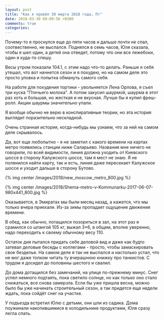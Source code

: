 ```yaml
---
layout: post
title: "Как я провёл 30 марта 2018 года, Пт"
date: 2018-03-30 09:09:56 +0300
comments: true
categories: 
---
```

Почему-то я проснулся еще до пяти часов и дальше почти не спал, соотвественно, не выспался. Поднялся в семь часов, Юля сказала, чтобы я шел один, а детей она отведет, потому что они все лежебоки, один я куда-то спешу.

Весы утром показали 104.1, с этим надо что-то делать. Раньше я себя утешал, что вот начнется сезон и я похудею, но на самом деле это просто уловка и попытка обмануть самого себя.

На работе для похудения тортики - увольняется Лена Орлова, я съел три куска "Птичьего молока". А потом закусил шаурмой, шаурма в этот раз хоть и большая, но жесткая и не вкусная. Лучше бы я купил фреш-ролл. Акции шаурмы значительно упали.


Я вообще обычно не верю в конспиративные теории, но эта история выглядит поразительно нескладной. 

Очень странная история, когда-нибудь мы узнаем, что за ней на самом деле скрывалось.

Да, вот еще любопытно - я не заметил с какого времени на картах метро появились станции ниже Саларьево. Названия мне ничего не говорили, по всей видимости, линия должна уходить от Киевского шоссе в сторону Калужского шоссе, там я мест не знаю. Я не поленился найти карту, так и есть, линия даже пересекает Калужское шоссе и уходит дальше в сторону Бутово.

{% img center /images/2018/new_moscow_metro_800.jpg %}

{% img center /images/2018/Shema-metro-v-Kommunarku-2017-06-07-980x441_800.jpg %}


Оказывается, в Эмиратах мы были месяц назад, а кажется, что мы только вчера приехали. Из-за зимы пропадает ощущение движения времени.

В обед, как обычно, потащился позориться в зал, на этот раз я срамился со штангой 105 кг, выжал 3\*6, в общем, вполне уверенно, надо переходить к своему обычному весу 110. 

Остаток дня пытался придать себе деловой вид и даже как будто затевал деловые беседы с коллегами - просто, чтобы замаскировать свое безделье. На самом деле я так не выспался и настолько устал, что не мог даже толком читать ту вчерашнюю книжку про танкистов. С трудом я досидел до половины шестого и свалил.

До дома дотащился без замечаний, на улице по-прежнему минус. Снег успел немного подтаять, пока светило солнце, но как только оно стало снижаться, все снова замерзла. Если бы уже пришла весна, можно было бы уже начинать строительный сезон, а так придется еще недели ждать, пока сойдёт снег на участке.

У подъезда встретил Юлю с детьми, они шли из садика. Дома поужинали накопившимися в холодильнике продуктами, Юля сразу легла спать.